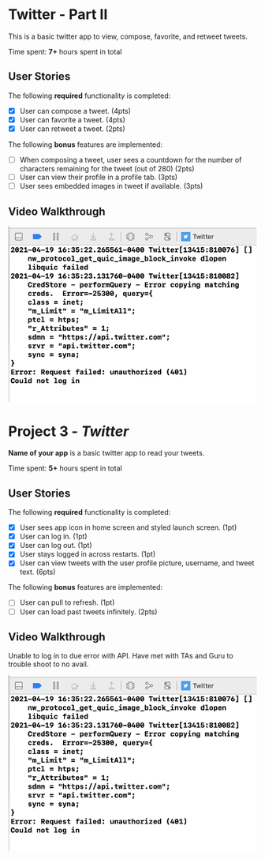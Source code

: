 # Twitter - Part II

This is a basic twitter app to view, compose, favorite, and retweet tweets.

Time spent: **7+** hours spent in total

## User Stories

The following **required** functionality is completed:

- [x] User can compose a tweet. (4pts)
- [x] User can favorite a tweet. (4pts)
- [x] User can retweet a tweet. (2pts)

The following **bonus** features are implemented:

- [ ] When composing a tweet, user sees a countdown for the number of characters remaining for the tweet (out of 280) (2pts)
- [ ] User can view their profile in a profile tab. (3pts)
- [ ] User sees embedded images in tweet if available. (3pts)

## Video Walkthrough

<img src='Screen Shot 2021-04-19 at 4.35.48 PM.png' title='Screen Shot of Error message' width='' alt='Video Walkthrough' />

# Project 3 - *Twitter*

**Name of your app** is a basic twitter app to read your tweets.

Time spent: **5+** hours spent in total

## User Stories

The following **required** functionality is completed:

- [x] User sees app icon in home screen and styled launch screen. (1pt)
- [x] User can log in. (1pt)
- [x] User can log out. (1pt)
- [x] User stays logged in across restarts. (1pt)
- [x] User can view tweets with the user profile picture, username, and tweet text. (6pts)

The following **bonus** features are implemented:

- [ ] User can pull to refresh. (1pt)
- [ ] User can load past tweets infinitely. (2pts)

## Video Walkthrough

Unable to log in to due error with API. Have met with TAs and Guru to trouble shoot to no avail.

<img src='Screen Shot 2021-04-19 at 4.35.48 PM.png' title='Screen shot of error message' width='' alt='Video Walkthrough' />

